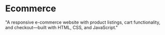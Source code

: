 # Ecommerce
"A responsive e-commerce website with product listings, cart functionality, and checkout—built with HTML, CSS, and JavaScript."
